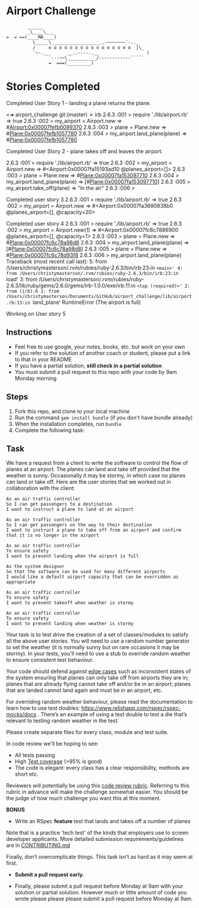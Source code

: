 Airport Challenge
=================

```
        ______
        _\____\___
=  = ==(____MA____)
          \_____\___________________,-~~~~~~~`-.._
          /     o o o o o o o o o o o o o o o o  |\_
          `~-.__       __..----..__                  )
                `---~~\___________/------------`````
                =  ===(_________)

```


# Stories Completed #
Completed User Story 1 - landing a plane returns the plane.

<➜  airport_challenge git:(master) ✗ irb
2.6.3 :001 > require './lib/airport.rb'
 => true
2.6.3 :002 > my_airport = Airport.new
 => #<Airport:0x00007fefb0099370>
2.6.3 :003 > plane = Plane.new
 => #<Plane:0x00007fefb1057780>
2.6.3 :004 > my_airport.land_plane(plane)
 => #<Plane:0x00007fefb1057780>

Completed User Story 2 - plane takes off and leaves the airport.

2.6.3 :001 > require './lib/airport.rb'
 => true
2.6.3 :002 > my_airport = Airport.new
 => #<Airport:0x00007fa15193ad10 @planes_airport=[]>
2.6.3 :003 > plane = Plane.new
 => #<Plane:0x00007fa153097710>
2.6.3 :004 > my_airport.land_plane(plane)
 => [#<Plane:0x00007fa153097710>]
2.6.3 :005 > my_airport.take_off(plane)
 => "In the air"
2.6.3 :006 >

Completed user story 3
2.6.3 :001 > require './lib/airport.rb'
 => true
2.6.3 :002 > my_airport = Airport.new
 => #<Airport:0x00007fa3690838b0 @planes_airport=[], @capacity=20>


Completed user story 4
2.6.3 :001 > require './lib/airport.rb'
 => true
2.6.3 :002 > my_airport = Airport.new(1)
 => #<Airport:0x00007fc6c7886900 @planes_airport=[], @capacity=1>
2.6.3 :003 > plane = Plane.new
 => #<Plane:0x00007fc6c78a98d8>
2.6.3 :004 > my_airport.land_plane(plane)
 => [#<Plane:0x00007fc6c78a98d8>]
2.6.3 :005 > plane = Plane.new
 => #<Plane:0x00007fc6c78d93f8>
2.6.3 :006 > my_airport.land_plane(plane)
Traceback (most recent call last):
        5: from /Users/christymasterson/.rvm/rubies/ruby-2.6.3/bin/irb:23:in `<main>'
        4: from /Users/christymasterson/.rvm/rubies/ruby-2.6.3/bin/irb:23:in `load'
        3: from /Users/christymasterson/.rvm/rubies/ruby-2.6.3/lib/ruby/gems/2.6.0/gems/irb-1.0.0/exe/irb:11:in `<top (required)>'
        2: from (irb):6
        1: from /Users/christymasterson/Documents/GitHub/airport_challenge/lib/airport.rb:13:in `land_plane'
RuntimeError (The airport is full)

Working on User story 5


Instructions
---------

* Feel free to use google, your notes, books, etc. but work on your own
* If you refer to the solution of another coach or student, please put a link to that in your README
* If you have a partial solution, **still check in a partial solution**
* You must submit a pull request to this repo with your code by 9am Monday morning

Steps
-------

1. Fork this repo, and clone to your local machine
2. Run the command `gem install bundle` (if you don't have bundle already)
3. When the installation completes, run `bundle`
4. Complete the following task:

Task
-----

We have a request from a client to write the software to control the flow of planes at an airport. The planes can land and take off provided that the weather is sunny. Occasionally it may be stormy, in which case no planes can land or take off.  Here are the user stories that we worked out in collaboration with the client:

```
As an air traffic controller
So I can get passengers to a destination
I want to instruct a plane to land at an airport

As an air traffic controller
So I can get passengers on the way to their destination
I want to instruct a plane to take off from an airport and confirm that it is no longer in the airport

As an air traffic controller
To ensure safety
I want to prevent landing when the airport is full

As the system designer
So that the software can be used for many different airports
I would like a default airport capacity that can be overridden as appropriate

As an air traffic controller
To ensure safety
I want to prevent takeoff when weather is stormy

As an air traffic controller
To ensure safety
I want to prevent landing when weather is stormy
```

Your task is to test drive the creation of a set of classes/modules to satisfy all the above user stories. You will need to use a random number generator to set the weather (it is normally sunny but on rare occasions it may be stormy). In your tests, you'll need to use a stub to override random weather to ensure consistent test behaviour.

Your code should defend against [edge cases](http://programmers.stackexchange.com/questions/125587/what-are-the-difference-between-an-edge-case-a-corner-case-a-base-case-and-a-b) such as inconsistent states of the system ensuring that planes can only take off from airports they are in; planes that are already flying cannot take off and/or be in an airport; planes that are landed cannot land again and must be in an airport, etc.

For overriding random weather behaviour, please read the documentation to learn how to use test doubles: https://www.relishapp.com/rspec/rspec-mocks/docs . There’s an example of using a test double to test a die that’s relevant to testing random weather in the test.

Please create separate files for every class, module and test suite.

In code review we'll be hoping to see:

* All tests passing
* High [Test coverage](https://github.com/makersacademy/course/blob/master/pills/test_coverage.md) (>95% is good)
* The code is elegant: every class has a clear responsibility, methods are short etc.

Reviewers will potentially be using this [code review rubric](docs/review.md).  Referring to this rubric in advance will make the challenge somewhat easier.  You should be the judge of how much challenge you want this at this moment.

**BONUS**

* Write an RSpec **feature** test that lands and takes off a number of planes

Note that is a practice 'tech test' of the kinds that employers use to screen developer applicants.  More detailed submission requirements/guidelines are in [CONTRIBUTING.md](CONTRIBUTING.md)

Finally, don’t overcomplicate things. This task isn’t as hard as it may seem at first.

* **Submit a pull request early.**

* Finally, please submit a pull request before Monday at 9am with your solution or partial solution.  However much or little amount of code you wrote please please please submit a pull request before Monday at 9am.
